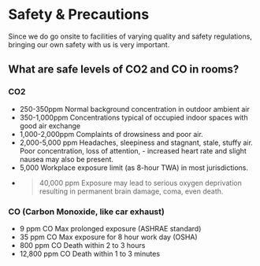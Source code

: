 # Safety & Precautions

Since we do go onsite to facilities of varying quality and safety regulations, bringing our own safety with us is very important.

## What are safe levels of CO2 and CO in rooms?

### CO2

- 250-350ppm	Normal background concentration in outdoor ambient air  
- 350-1,000ppm	Concentrations typical of occupied indoor spaces with good air exchange  
- 1,000-2,000ppm	Complaints of drowsiness and poor air.  
- 2,000-5,000 ppm	Headaches, sleepiness and stagnant, stale, stuffy air. Poor concentration, loss of attention, - increased heart rate and slight nausea may also be present.  
- 5,000	Workplace exposure limit (as 8-hour TWA) in most jurisdictions.  
- >40,000 ppm	Exposure may lead to serious oxygen deprivation resulting in permanent brain damage, coma, even death.  

### CO  (Carbon Monoxide, like car exhaust)

- 9 ppm	CO Max prolonged exposure (ASHRAE standard)  
- 35 ppm	CO Max exposure for 8 hour work day (OSHA)  
- 800 ppm	CO Death within 2 to 3 hours  
- 12,800 ppm	CO Death within 1 to 3 minutes  
